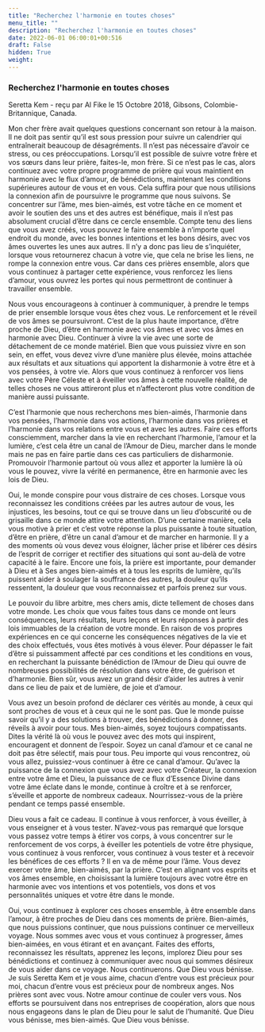 ```yaml
---
title: "Recherchez l'harmonie en toutes choses"
menu_title: ""
description: "Recherchez l'harmonie en toutes choses"
date: 2022-06-01 06:00:01+00:516
draft: False
hidden: True
weight:
---
```

### Recherchez l'harmonie en toutes choses

Seretta Kem - reçu par Al Fike le 15 Octobre 2018, Gibsons, Colombie-Britannique, Canada.

Mon cher frère avait quelques questions concernant son retour à la maison. Il ne doit pas sentir qu’il est sous pression pour suivre un calendrier qui entraînerait beaucoup de désagréments. Il n’est pas nécessaire d’avoir ce stress, ou ces préoccupations. Lorsqu’il est possible de suivre votre frère et vos sœurs dans leur prière, faites-le, mon frère. Si ce n’est pas le cas, alors continuez avec votre propre programme de prière qui vous maintient en harmonie avec le flux d’amour, de bénédictions, maintenant les conditions supérieures autour de vous et en vous. Cela suffira pour que nous utilisions la connexion afin de poursuivre le programme que nous suivons. Se concentrer sur l’âme, mes bien-aimés, est votre tâche en ce moment et avoir le soutien des uns et des autres est bénéfique, mais il n’est pas absolument crucial d’être dans ce cercle ensemble. Compte tenu des liens que vous avez créés, vous pouvez le faire ensemble à n’importe quel endroit du monde, avec les bonnes intentions et les bons désirs, avec vos âmes ouvertes les unes aux autres. Il n’y a donc pas lieu de s’inquiéter, lorsque vous retournerez chacun à votre vie, que cela ne brise les liens, ne rompe la connexion entre vous. Car dans ces prières ensemble, alors que vous continuez à partager cette expérience, vous renforcez les liens d’amour, vous ouvrez les portes qui nous permettront de continuer à travailler ensemble.

Nous vous encourageons à continuer à communiquer, à prendre le temps de prier ensemble lorsque vous êtes chez vous. Le renforcement et le réveil de vos âmes se poursuivront. C’est de la plus haute importance, d’être proche de Dieu, d’être en harmonie avec vos âmes et avec vos âmes en harmonie avec Dieu. Continuer à vivre la vie avec une sorte de détachement de ce monde matériel. Bien que vous puissiez vivre en son sein, en effet, vous devez vivre d’une manière plus élevée, moins attachée aux résultats et aux situations qui apportent la disharmonie à votre être et à vos pensées, à votre vie. Alors que vous continuez à renforcer vos liens avec votre Père Céleste et à éveiller vos âmes à cette nouvelle réalité, de telles choses ne vous attireront plus et n’affecteront plus votre condition de manière aussi puissante.

C’est l’harmonie que nous recherchons mes bien-aimés, l’harmonie dans vos pensées, l’harmonie dans vos actions, l’harmonie dans vos prières et l’harmonie dans vos relations entre vous et avec les autres. Faire ces efforts consciemment, marcher dans la vie en recherchant l’harmonie, l’amour et la lumière, c’est cela être un canal de l’Amour de Dieu, marcher dans le monde mais ne pas en faire partie dans ces cas particuliers de disharmonie. Promouvoir l’harmonie partout où vous allez et apporter la lumière là où vous le pouvez, vivre la vérité en permanence, être en harmonie avec les lois de Dieu.

Oui, le monde conspire pour vous distraire de ces choses. Lorsque vous reconnaissez les conditions créées par les autres autour de vous, les injustices, les besoins, tout ce qui se trouve dans un lieu d’obscurité ou de grisaille dans ce monde attire votre attention. D’une certaine manière, cela vous motive à prier et c’est votre réponse la plus puissante à toute situation, d’être en prière, d’être un canal d’amour et de marcher en harmonie. Il y a des moments où vous devez vous éloigner, lâcher prise et libérer ces désirs de l’esprit de corriger et rectifier des situations qui sont au-delà de votre capacité à le faire. Encore une fois, la prière est importante, pour demander à Dieu et à Ses anges bien-aimés et à tous les esprits de lumière, qu’ils puissent aider à soulager la souffrance des autres, la douleur qu’ils ressentent, la douleur que vous reconnaissez et parfois prenez sur vous.

Le pouvoir du libre arbitre, mes chers amis, dicte tellement de choses dans votre monde. Les choix que vous faites tous dans ce monde ont leurs conséquences, leurs résultats, leurs leçons et leurs réponses à partir des lois immuables de la création de votre monde. En raison de vos propres expériences en ce qui concerne les conséquences négatives de la vie et des choix effectués, vous êtes motivés à vous élever. Pour dépasser le fait d’être si puissamment affecté par ces conditions et les conditions en vous, en recherchant la puissante bénédiction de l’Amour de Dieu qui ouvre de nombreuses possibilités de résolution dans votre être, de guérison et d’harmonie. Bien sûr, vous avez un grand désir d’aider les autres à venir dans ce lieu de paix et de lumière, de joie et d’amour.

Vous avez un besoin profond de déclarer ces vérités au monde, à ceux qui sont proches de vous et à ceux qui ne le sont pas. Que le monde puisse savoir qu’il y a des solutions à trouver, des bénédictions à donner, des réveils à avoir pour tous. Mes bien-aimés, soyez toujours compatissants. Dites la vérité là où vous le pouvez avec des mots qui inspirent, encouragent et donnent de l’espoir. Soyez un canal d’amour et ce canal ne doit pas être sélectif, mais pour tous. Peu importe qui vous rencontrez, où vous allez, puissiez-vous continuer à être ce canal d’amour. Qu’avec la puissance de la connexion que vous avez avec votre Créateur, la connexion entre votre âme et Dieu, la puissance de ce flux d’Essence Divine dans votre âme éclate dans le monde, continue à croître et à se renforcer, s’éveille et apporte de nombreux cadeaux.
Nourrissez-vous de la prière pendant ce temps passé ensemble.

Dieu vous a fait ce cadeau. Il continue à vous renforcer, à vous éveiller, à vous enseigner et à vous tester. N’avez-vous pas remarqué que lorsque vous passez votre temps à étirer vos corps, à vous concentrer sur le renforcement de vos corps, à éveiller les potentiels de votre être physique, vous continuez à vous renforcer, vous continuez à vous tester et à recevoir les bénéfices de ces efforts ? Il en va de même pour l’âme. Vous devez exercer votre âme, bien-aimés, par la prière. C’est en alignant vos esprits et vos âmes ensemble, en choisissant la lumière toujours avec votre être en harmonie avec vos intentions et vos potentiels, vos dons et vos personnalités uniques et votre être dans le monde.

Oui, vous continuez à explorer ces choses ensemble, à être ensemble dans l’amour, à être proches de Dieu dans ces moments de prière. Bien-aimés, que nous puissions continuer, que nous puissions continuer ce merveilleux voyage. Nous sommes avec vous et vous continuez à progresser, âmes bien-aimées, en vous étirant et en avançant. Faites des efforts, reconnaissez les résultats, apprenez les leçons, implorez Dieu pour ses bénédictions et continuez à communiquer avec nous qui sommes désireux de vous aider dans ce voyage. Nous continuerons. Que Dieu vous bénisse. Je suis Seretta Kem et je vous aime, chacun d’entre vous est précieux pour moi, chacun d’entre vous est précieux pour de nombreux anges. Nos prières sont avec vous. Notre amour continue de couler vers vous. Nos efforts se poursuivent dans nos entreprises de coopération, alors que nous nous engageons dans le plan de Dieu pour le salut de l’humanité. Que Dieu vous bénisse, mes bien-aimés. Que Dieu vous bénisse.
